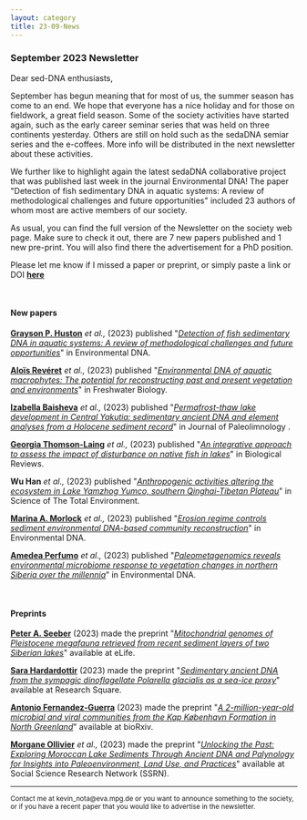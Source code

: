 ```yaml
---
layout: category
title: 23-09-News
---
```


<div class="section">
<h3 class="section-title underline">September 2023 Newsletter</h3>
</div>

<p>Dear sed-DNA enthusiasts,</p>
<div class="intro">
<p>September has begun meaning that for most of us, the summer season has come to an end. We hope that everyone has a nice holiday and for those on fieldwork, a great field season. Some of the society activities have started again, such as the early career seminar series that was held on three continents yesterday. Others are still on hold such as the sedaDNA semiar series and the e-coffees. More info will be distributed in the next newsletter about these activities.</p> 

<p>We further like to highlight again the latest sedaDNA collaborative project that was published last week in the journal Environmental DNA! The paper "Detection of fish sedimentary DNA in aquatic systems: A review of methodological challenges and future opportunities" included 23 authors of whom most are active members of our society.</p>

<p>As usual, you can find the full version of the Newsletter on the society web page. Make sure to check it out, there are 7 new papers published and 1 new pre-print. You will also find there the advertisement for a PhD position.</p>

<p>Please let me know if I missed a paper or preprint, or simply paste a link or DOI <a href="https://docs.google.com/forms/d/1-8Wct-4bm0t0U4gApA92XDzlRM1B1WgIJdi-ihtWEcI/prefill" target="_blank"><b>here</b></a>
</p>


<br>
<div class="intro">
<h4 class="section-title underline">New papers</h4>

<p><a href="https://www.researchgate.net/profile/Grayson-Huston" target="_blank"><b>Grayson P. Huston</b></a> <i> et al.,</i> (2023) published "<a href="10.1002/edn3.467" target="_blank"><u><i>Detection of fish sedimentary DNA in aquatic systems: A review of methodological challenges and future opportunities</i></u></a>" in Environmental DNA.</p>

<p><a href="https://www.researchgate.net/profile/Alois-Reveret" target="_blank"><b>Aloïs Revéret</b></a> <i> et al.,</i> (2023) published "<a href="https://doi.org/10.1111/fwb.14158" target="_blank"><u><i>Environmental DNA of aquatic macrophytes: The potential for reconstructing past and present vegetation and environments</i></u></a>" in Freshwater Biology.</p>

<p><a href="https://www.researchgate.net/profile/Izabella-Baisheva" target="_blank"><b>Izabella Baisheva</b></a> <i> et al.,</i> (2023) published "<a href="https://doi.org/10.1007/s10933-023-00285-w" target="_blank"><u><i>Permafrost-thaw lake development in Central Yakutia: sedimentary ancient DNA and element analyses from a Holocene sediment record</i></u></a>" in Journal of Paleolimnology .</p>

<p><a href="https://www.researchgate.net/profile/Georgia-Thomson-Laing" target="_blank"><b>Georgia Thomson-Laing</b></a> <i> et al.,</i> (2023) published "<a href="https://doi.org/10.1111/brv.13013" target="_blank"><u><i>An integrative approach to assess the impact of disturbance on native fish in lakes</i></u></a>" in Biological Reviews.</p>

<p><b>Wu Han</b> <i> et al.,</i> (2023) published "<a href="https://doi.org/10.1016/j.scitotenv.2023.166715" target="_blank"><u><i>Anthropogenic activities altering the ecosystem in Lake Yamzhog Yumco, southern Qinghai-Tibetan Plateau</i></u></a>" in Science of The Total Environment.</p>

<p><a href="https://www.researchgate.net/profile/Marina_Morlock" target="_blank"><b>Marina A. Morlock</b></a> <i> et al.,</i> (2023) published "<a href="https://doi.org/10.1002/edn3.458" target="_blank"><u><i>Erosion regime controls sediment environmental DNA-based community reconstruction</i></u></a>" in Environmental DNA.</p>

<p><a href="https://www.researchgate.net/profile/Amedea-Perfumo" target="_blank"><b>Amedea Perfumo</b></a> <i> et al.,</i> (2023) published "<a href="https://doi.org/10.1002/edn3.446" target="_blank"><u><i>Paleometagenomics reveals environmental microbiome
response to vegetation changes in northern Siberia over the millennia</i></u></a>" in Environmental DNA.</p>



<br>

<div class="intro">
<h4 class="section-title underline">Preprints</h4>

<p><a href="https://www.researchgate.net/profile/Peter-Seeber" target="_blank"><b> Peter A. Seeber</b></a> (2023) made the preprint "<a href="https://doi.org/10.7554/eLife.89992.1" target="_blank"><u><i>Mitochondrial genomes of Pleistocene megafauna retrieved from recent sediment layers of two Siberian lakes</i></u></a>" available at eLife.</p>

<p><a href="https://www.researchgate.net/profile/Sara-Hardardottir" target="_blank"><b> Sara Hardardottir</b></a> (2023) made the preprint "<a href="https://doi.org/10.21203/rs.3.rs-3132549/v1" target="_blank"><u><i>Sedimentary ancient DNA from the sympagic dinoflagellate Polarella glacialis as a sea-ice proxy</i></u></a>" available at Research Square.</p>

<p><a href="https://scholar.google.com/citations?user=wA7Hrk8AAAAJ&hl=en&oi=sra" target="_blank"><b> Antonio Fernandez-Guerra</b></a> (2023) made the preprint "<a href="doi: https://doi.org/10.1101/2023.06.10.544454" target="_blank"><u><i>A 2-million-year-old microbial and viral communities from the Kap København Formation in North Greenland</i></u></a>" available at bioRxiv.</p>

<p><a href="https://www.researchgate.net/profile/Morgane-Ollivier-3" target="_blank"><b>Morgane Ollivier</b></a> <i> et al.,</i> (2023) made the preprint "<a href="http://dx.doi.org/10.2139/ssrn.4534181" target="_blank"><u><i>Unlocking the Past:  Exploring Moroccan Lake Sediments Through Ancient DNA and Palynology for Insights into Paleoenvironment, Land Use, and Practices</i></u></a>" available at Social Science Research Network (SSRN).</p>


<hr />
<p><small>Contact me at kevin_nota@eva.mpg.de or you want to announce something to the society, or if you have a recent paper that you would like to advertise in the newsletter.</small></p>
